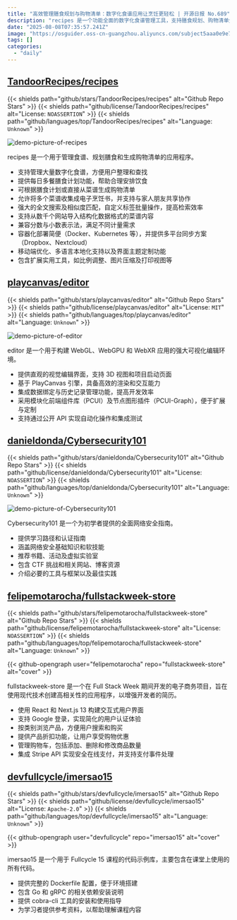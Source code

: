 ```yaml
---
title: "高效管理膳食规划与购物清单：数字化食谱应用让烹饪更轻松 | 开源日报 No.689"
description: "recipes 是一个功能全面的数字化食谱管理工具，支持膳食规划、购物清单生成、多平台同步和协作共享，提供强大的搜索、导入和容器化部署功能，适用于家庭和个人的饮食管理需求。"
date: "2025-08-08T07:35:57.241Z"
image: "https://osguider.oss-cn-guangzhou.aliyuncs.com/subject5aaa0e9e7f424eeccfa25b1f29bb3943.png"
tags: []
categories:
  - "daily"
---
```


## [TandoorRecipes/recipes](https://github.com/TandoorRecipes/recipes)

{{< shields path="github/stars/TandoorRecipes/recipes" alt="Github Repo Stars" >}} {{< shields path="github/license/TandoorRecipes/recipes" alt="License: `NOASSERTION`" >}} {{< shields path="github/languages/top/TandoorRecipes/recipes" alt="Language: `Unknown`" >}}

![demo-picture-of-recipes](https://static.osguider.com/subject/github/TandoorRecipes/recipes/827ee4b071e4a3ba6b14089974a5453b.png)

recipes 是一个用于管理食谱、规划膳食和生成购物清单的应用程序。

- 支持管理大量数字化食谱，方便用户整理和查找
- 提供每日多餐膳食计划功能，帮助合理安排饮食
- 可根据膳食计划或直接从菜谱生成购物清单
- 允许将多个菜谱收集成电子烹饪书，并支持与家人朋友共享协作
- 强大的全文搜索及相似度匹配，自定义标签批量操作，提高检索效率
- 支持从数千个网站导入结构化数据格式的菜谱内容
- 兼容分数与小数表示法，满足不同计量需求
- 容器化部署简便（Docker、Kubernetes 等），并提供多平台同步方案（Dropbox、Nextcloud）
- 移动端优化、多语言本地化支持以及界面主题定制功能
- 包含扩展实用工具，如比例调整、图片压缩及打印视图等
  
## [playcanvas/editor](https://github.com/playcanvas/editor)

{{< shields path="github/stars/playcanvas/editor" alt="Github Repo Stars" >}} {{< shields path="github/license/playcanvas/editor" alt="License: `MIT`" >}} {{< shields path="github/languages/top/playcanvas/editor" alt="Language: `Unknown`" >}}

![demo-picture-of-editor](https://static.osguider.com/subject/github/playcanvas/editor/fb802bf5db0ac5e45c3fe1de4ec73f6e.png)

editor 是一个用于构建 WebGL、WebGPU 和 WebXR 应用的强大可视化编辑环境。

- 提供直观的视觉编辑界面，支持 3D 视图和项目启动页面
- 基于 PlayCanvas 引擎，具备高效的渲染和交互能力
- 集成数据绑定与历史记录管理功能，提高开发效率
- 采用模块化前端组件库（PCUI）及节点图形插件（PCUI-Graph），便于扩展与定制
- 支持通过公开 API 实现自动化操作和集成测试
  
## [danieldonda/Cybersecurity101](https://github.com/danieldonda/Cybersecurity101)

{{< shields path="github/stars/danieldonda/Cybersecurity101" alt="Github Repo Stars" >}} {{< shields path="github/license/danieldonda/Cybersecurity101" alt="License: `NOASSERTION`" >}} {{< shields path="github/languages/top/danieldonda/Cybersecurity101" alt="Language: `Unknown`" >}}

![demo-picture-of-Cybersecurity101](https://static.osguider.com/subject/github/danieldonda/Cybersecurity101/6a2868c6820e132cd64eb689e70d1fa9.png)

Cybersecurity101 是一个为初学者提供的全面网络安全指南。

- 提供学习路径和认证指南
- 涵盖网络安全基础知识和软技能
- 推荐书籍、活动及虚拟实验室
- 包含 CTF 挑战和相关网站、博客资源
- 介绍必要的工具与框架以及最佳实践
  
## [felipemotarocha/fullstackweek-store](https://github.com/felipemotarocha/fullstackweek-store)

{{< shields path="github/stars/felipemotarocha/fullstackweek-store" alt="Github Repo Stars" >}} {{< shields path="github/license/felipemotarocha/fullstackweek-store" alt="License: `NOASSERTION`" >}} {{< shields path="github/languages/top/felipemotarocha/fullstackweek-store" alt="Language: `Unknown`" >}}

{{< github-opengraph user="felipemotarocha" repo="fullstackweek-store" alt="cover" >}}

fullstackweek-store 是一个在 Full Stack Week 期间开发的电子商务项目，旨在使用现代技术创建高相关性的应用程序，以增强开发者的简历。

- 使用 React 和 Next.js 13 构建交互式用户界面
- 支持 Google 登录，实现简化的用户认证体验
- 按类别浏览产品，方便用户搜索和购买
- 提供产品折扣功能，让用户享受购物优惠
- 管理购物车，包括添加、删除和修改商品数量
- 集成 Stripe API 实现安全在线支付，并支持支付事件处理
  
## [devfullcycle/imersao15](https://github.com/devfullcycle/imersao15)

{{< shields path="github/stars/devfullcycle/imersao15" alt="Github Repo Stars" >}} {{< shields path="github/license/devfullcycle/imersao15" alt="License: `Apache-2.0`" >}} {{< shields path="github/languages/top/devfullcycle/imersao15" alt="Language: `Unknown`" >}}

{{< github-opengraph user="devfullcycle" repo="imersao15" alt="cover" >}}

imersao15 是一个用于 Fullcycle 15 课程的代码示例库，主要包含在课堂上使用的所有代码。

- 提供完整的 Dockerfile 配置，便于环境搭建
- 包含 Go 和 gRPC 的相关依赖安装说明
- 提供 cobra-cli 工具的安装和使用指导
- 为学习者提供参考资料，以帮助理解课程内容
  
